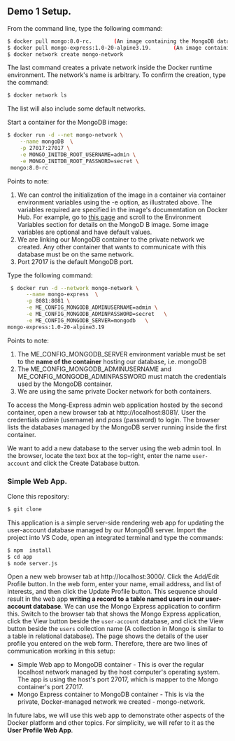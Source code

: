 ## Demo 1 Setup.

From the command line, type the following command:
~~~bash
$ docker pull mongo:8.0-rc.       (An image containing the MongoDB database server)
$ docker pull mongo-express:1.0-20-alpine3.19.       (An image containing a web-based MongoDB admin application)
$ docker network create mongo-network
~~~
The last command creates a private network inside the Docker runtime environment. The network's name is arbitrary. To confirm the creation, type the command:
~~~bash
$ docker network ls
~~~
The list will also include some default networks. 

Start a container for the MongoDB image:
~~~bash
$ docker run -d --net mongo-network \
    --name mongoDB  \
    -p 27017:27017 \
    -e MONGO_INITDB_ROOT_USERNAME=admin \
    -e MONGO_INITDB_ROOT_PASSWORD=secret \
 mongo:8.0-rc
~~~
Points to note:
1. We can control the initialization of the image in a container via container environment variables using the -e option, as illustrated above. The variables required are specified in the image's documentation on Docker Hub. For example, go to [this page][mongov] and scroll to the Environment Variables section for details on the MongoD B image. Some image variables are optional and have default values.
1. We are linking our MongoDB container to the private network we created. Any other container that wants to communicate with this database must be on the same network.
1. Port 27017 is the default MongoDB port.

Type the following command:
~~~bash
 $ docker run -d --network mongo-network \
      --name mongo-express  \
      -p 8081:8081 \
      -e ME_CONFIG_MONGODB_ADMINUSERNAME=admin \
      -e ME_CONFIG_MONGODB_ADMINPASSWORD=secret   \
      -e ME_CONFIG_MONGODB_SERVER=mongodb   \
mongo-express:1.0-20-alpine3.19
~~~
Points to note:

1. The ME_CONFIG_MONGODB_SERVER environment variable must be set to the __name of the container__ hosting our database, i.e. mongoDB
1. The ME_CONFIG_MONGODB_ADMINUSERNAME and ME_CONFIG_MONGODB_ADMINPASSWORD must match the credentials used by the MongoDB container. 
1. We are using the same private Docker network for both containers.

To access the Mong-Express admin web application hosted by the second container, open a new browser tab at http://localhost:8081/. User the credentials *admin* (username) and *pass* (password) to login. The browser lists the databases managed by the MongoDB server running inside the first container. 

We want to add a new database to the server using the web admin tool. In the browser, locate the text box at the top-right, enter the name `user-account` and click the Create Database button. 

### Simple Web App.

Clone this repository:
~~~bash
$ git clone 
~~~
This application is a simple server-side rendering web app for updating the user-account database managed by our MongoDB server. Import the project into VS Code, open an integrated terminal and type the commands:
~~~bash
$ npm  install
$ cd app
$ node server.js
~~~
Open a new web browser tab at http://localhost:3000/. Click the Add/Edit Profile button. In the web form, enter your name, email address, and list of interests, and then click the Update Profile button. This sequence should result in the web app __writing a record to a table named users in our user-account database__. We can use the Mongo Express application to confirm this. Switch to the browser tab that shows the Mongo Express application, click the View button beside the `user-account` database, and click the View button beside the `users` collection name (A collection in Mongo is similar to a table in relational database). The page shows the details of the user profile you entered on the web form. Therefore, there are two lines of communication working in this setup:

+ Simple Web app to MongoDB container - This is over the regular localhost network managed by the host computer's operating system. The app is using the host's port 27017, which is mapper to the Mongo container's port 27017. 
+ Mongo Express container to MongoDB container - This is via the private, Docker-managed network we created - mongo-network.


In future labs, we will use this web app to demonstrate other aspects of the Docker platform and other topics. For simplicity, we will refer to it as the __User Profile Web App__.


[mongov]: https://hub.docker.com/_/mongo